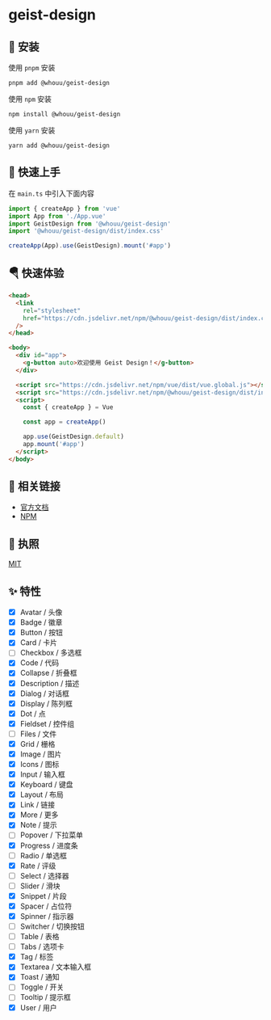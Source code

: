 # geist-design

## 🔑 安装

使用 `pnpm` 安装

```shell
pnpm add @whouu/geist-design
```

使用 `npm` 安装

```shell
npm install @whouu/geist-design
```

使用 `yarn` 安装

```shell
yarn add @whouu/geist-design
```

## 🎉 快速上手

在 `main.ts` 中引入下面内容

```ts
import { createApp } from 'vue'
import App from './App.vue'
import GeistDesign from '@whouu/geist-design'
import '@whouu/geist-design/dist/index.css'

createApp(App).use(GeistDesign).mount('#app')
```

## 🪂 快速体验

```html
<head>
  <link
    rel="stylesheet"
    href="https://cdn.jsdelivr.net/npm/@whouu/geist-design/dist/index.css"
  />
</head>

<body>
  <div id="app">
    <g-button auto>欢迎使用 Geist Design！</g-button>
  </div>

  <script src="https://cdn.jsdelivr.net/npm/vue/dist/vue.global.js"></script>
  <script src="https://cdn.jsdelivr.net/npm/@whouu/geist-design/dist/index.umd.js"></script>
  <script>
    const { createApp } = Vue

    const app = createApp()

    app.use(GeistDesign.default)
    app.mount('#app')
  </script>
</body>
```

## 🐳 相关链接

- [官方文档](https://geist-design.lovchun.com)
- [NPM](https://www.npmjs.com/package/@whouu/geist-design)

## 💬 执照

[MIT](https://github.com/PassionZale/geist-design/blob/main/LICENSE)

## ✨ 特性

- [x] Avatar / 头像
- [x] Badge / 徽章
- [x] Button / 按钮
- [x] Card / 卡片
- [ ] Checkbox / 多选框
- [x] Code / 代码
- [x] Collapse / 折叠框
- [x] Description / 描述
- [x] Dialog / 对话框
- [x] Display / 陈列框
- [x] Dot / 点
- [x] Fieldset / 控件组
- [ ] Files / 文件
- [x] Grid / 栅格
- [x] Image / 图片
- [x] Icons / 图标
- [x] Input / 输入框
- [x] Keyboard / 键盘
- [x] Layout / 布局
- [x] Link / 链接
- [x] More / 更多
- [x] Note / 提示
- [ ] Popover / 下拉菜单
- [x] Progress / 进度条
- [ ] Radio / 单选框
- [x] Rate / 评级
- [ ] Select / 选择器
- [ ] Slider / 滑块
- [x] Snippet / 片段
- [x] Spacer / 占位符
- [x] Spinner / 指示器
- [ ] Switcher / 切换按钮
- [ ] Table / 表格
- [ ] Tabs / 选项卡
- [x] Tag / 标签
- [x] Textarea / 文本输入框
- [x] Toast / 通知
- [ ] Toggle / 开关
- [ ] Tooltip / 提示框
- [x] User / 用户
